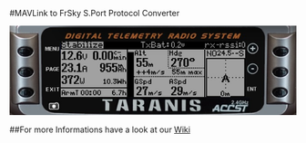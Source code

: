 #MAVLink to FrSky S.Port Protocol Converter

![Main Screen](https://raw.githubusercontent.com/Clooney82/MavLink_FrSkySPort/s-c-l-v-rc-opentx2.1/images/main_screen1.jpg)

##For more Informations have a look at our [Wiki](https://github.com/Clooney82/MavLink_FrSkySPort/wiki)

